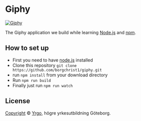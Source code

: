# Giphy

[![Giphy](https://cloud.githubusercontent.com/assets/499192/21592592/fb03bf4c-d10e-11e6-8b9e-cc65e0c7fb93.gif)](https://github.com/Giphy/GiphyAPI)

The Giphy application we build while learning [Node.js](https://nodejs.org/en) and [npm](https://npmjs.com).

## How to set up
* First you need to have [node.js](http://www.nodejs.com) installed
* Clone this repository ``git clone https://github.com/borgchrist1/giphy.git``
* run ``npm install`` from your download directory
* Run ``npm run build``
* Finally just run ``npm run watch``   

## License

[Copyright](LICENSE) © [Yrgo](http://yrgo.se), högre yrkesutbildning Göteborg.
